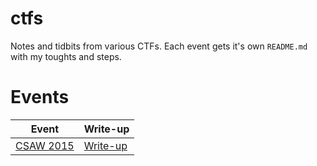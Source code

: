 # ctfs

Notes and tidbits from various CTFs.  Each event gets it's own `README.md` with my toughts and steps.

# Events

|Event     |Write-up |
|----------|---------|
|[CSAW 2015](https://ctf.isis.poly.edu/)|[Write-up](https://github.com/frankcash/ctfs/blob/master/csaw2015/README.md)|
